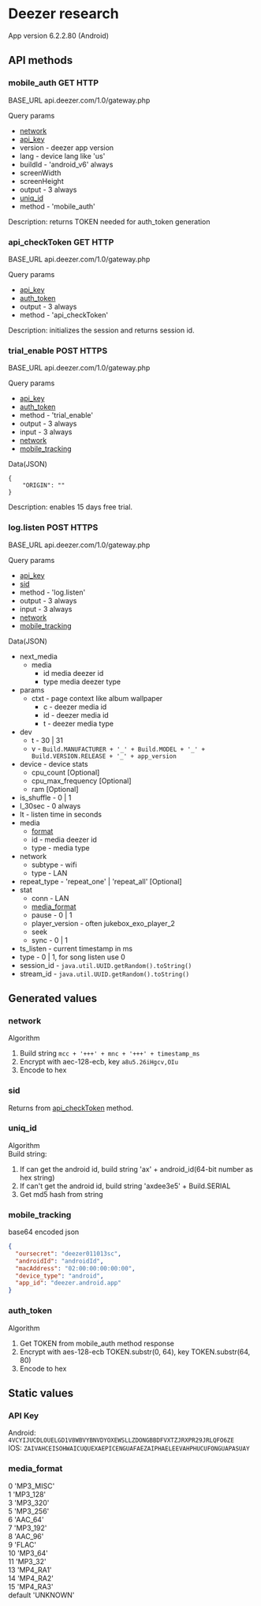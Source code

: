 # Deezer research
App version 6.2.2.80 (Android)

## API methods
### mobile_auth GET HTTP
BASE_URL
api.deezer.com/1.0/gateway.php

Query params
* [network](#network)
* [api_key](#API-key)
* version - deezer app version
* lang - device lang like 'us'
* buildId - 'android_v6' always
* screenWidth
* screenHeight
* output - 3 always
* [uniq_id](#uniq_id)
* method - 'mobile_auth'

Description: returns TOKEN needed for auth_token generation

### api_checkToken GET HTTP
BASE_URL
api.deezer.com/1.0/gateway.php

Query params
* [api_key](#API-key)
* [auth_token](#auth_token)
* output - 3 always
* method - 'api_checkToken'

Description: initializes the session and returns session id.

### trial_enable POST HTTPS
BASE_URL
api.deezer.com/1.0/gateway.php

Query params
* [api_key](#API-key)
* [auth_token](#auth_token)
* method - 'trial_enable'
* output - 3 always
* input - 3 always
* [network](#network)
* [mobile_tracking](#mobile_tracking)

Data(JSON)
```(json)
{
    "ORIGIN": ""
}
```

Description: enables 15 days free trial.

### log.listen POST HTTPS
BASE_URL
api.deezer.com/1.0/gateway.php

Query params
* [api_key](#API-key)
* [sid](#sid)
* method - 'log.listen'
* output - 3 always
* input - 3 always
* [network](#network)
* [mobile_tracking](#mobile_tracking)

Data(JSON)
* next_media
    * media
        * id media deezer id
        * type media deezer type
* params
    * ctxt - page context like album wallpaper
        * c - deezer media id
        * id - deezer media id
        * t - deezer media type
* dev
    * t - 30 | 31
    * v - `Build.MANUFACTURER + '_' + Build.MODEL + '_' + Build.VERSION.RELEASE + '_' + app_version`
* device - device stats
    * cpu_count [Optional]
    * cpu_max_frequency [Optional]
    * ram [Optional]
* is_shuffle - 0 | 1
* l_30sec - 0 always
* lt - listen time in seconds
* media
    * [format](#media_format) 
    * id - media deezer id
    * type - media type
* network
    * subtype - wifi
    * type - LAN
* repeat_type - 'repeat_one' | 'repeat_all' [Optional]
* stat
    * conn - LAN
    * [media_format](#media_format)
    * pause - 0 | 1
    * player_version - often jukebox_exo_player_2
    * seek
    * sync - 0 | 1
* ts_listen - current timestamp in ms
* type - 0 | 1, for song listen use 0
* session_id - `java.util.UUID.getRandom().toString()`
* stream_id - `java.util.UUID.getRandom().toString()`


## Generated values
### network
Algorithm
1. Build string ```mcc + '+++' + mnc + '+++' + timestamp_ms```
2. Encrypt with aec-128-ecb, key `a8u5.26iHgcv,OIu`
3. Encode to hex

### sid
Returns from [api_checkToken]() method.

### uniq_id
Algorithm  
Build string:  
1. If can get the android id, build string 'ax' + android_id(64-bit number as hex string)
2. If can't get the android id, build string 'axdee3e5' + Build.SERIAL
3. Get md5 hash from string

### mobile_tracking
base64 encoded json
```json
{
  "oursecret": "deezer011013sc",
  "androidId": "androidId",
  "macAddress": "02:00:00:00:00:00",
  "device_type": "android",
  "app_id": "deezer.android.app"
}
```

### auth_token
Algorithm
1. Get TOKEN from mobile_auth method response
2. Encrypt with aes-128-ecb TOKEN.substr(0, 64), key TOKEN.substr(64, 80)
3. Encode to hex 

## Static values
### API Key
Android: `4VCYIJUCDLOUELGD1V8WBVYBNVDYOXEWSLLZDONGBBDFVXTZJRXPR29JRLQFO6ZE`  
IOS: `ZAIVAHCEISOHWAICUQUEXAEPICENGUAFAEZAIPHAELEEVAHPHUCUFONGUAPASUAY`

### media_format
0 'MP3_MISC'  
1 'MP3_128'  
3 'MP3_320'  
5 'MP3_256'  
6 'AAC_64'  
7 'MP3_192'  
8 'AAC_96'  
9 'FLAC'  
10 'MP3_64'  
11 'MP3_32'  
13 'MP4_RA1'  
14 'MP4_RA2'  
15 'MP4_RA3'  
default 'UNKNOWN'  
